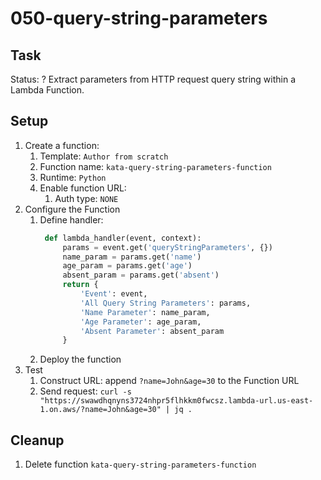 # 050-query-string-parameters

## Task
Status: ?
Extract parameters from HTTP request query string within a Lambda Function.

## Setup
1. Create a function:
    1. Template: `Author from scratch`
    2. Function name: `kata-query-string-parameters-function`
    3. Runtime: `Python`
    4. Enable function URL:
        1. Auth type: `NONE`
2. Configure the Function
    1. Define handler:
       ```python
        def lambda_handler(event, context):
            params = event.get('queryStringParameters', {})
            name_param = params.get('name')
            age_param = params.get('age')
            absent_param = params.get('absent')
            return {
                'Event': event,
                'All Query String Parameters': params, 
                'Name Parameter': name_param,
                'Age Parameter': age_param,
                'Absent Parameter': absent_param
            }
       ```
    2. Deploy the function
3. Test
    1. Construct URL: append `?name=John&age=30` to the Function URL
    2. Send request: `curl -s "https://swawdhqnyns3724nhpr5flhkkm0fwcsz.lambda-url.us-east-1.on.aws/?name=John&age=30" | jq .`

## Cleanup
1. Delete function `kata-query-string-parameters-function`
